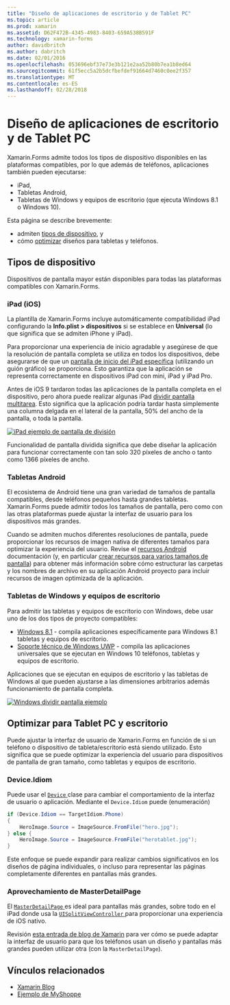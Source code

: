 ```yaml
---
title: "Diseño de aplicaciones de escritorio y de Tablet PC"
ms.topic: article
ms.prod: xamarin
ms.assetid: D62F472B-4345-4983-8403-659A538B591F
ms.technology: xamarin-forms
author: davidbritch
ms.author: dabritch
ms.date: 02/01/2016
ms.openlocfilehash: 053696ebf37e73e3b121e2aa52b80b7ea1b8ed64
ms.sourcegitcommit: 61f5ecc5a2b5dcfbefdef91664d7460c0ee2f357
ms.translationtype: MT
ms.contentlocale: es-ES
ms.lasthandoff: 02/28/2018
---
```

# <a name="layout-for-tablet-and-desktop-apps"></a>Diseño de aplicaciones de escritorio y de Tablet PC

Xamarin.Forms admite todos los tipos de dispositivo disponibles en las plataformas compatibles, por lo que además de teléfonos, aplicaciones también pueden ejecutarse:

* iPad,
* Tabletas Android,
* Tabletas de Windows y equipos de escritorio (que ejecuta Windows 8.1 o Windows 10).

Esta página se describe brevemente:

* admiten [tipos de dispositivo](#Device_Types), y
* cómo [optimizar](#optimize) diseños para tabletas y teléfonos.

<a name="Device_Types" />

## <a name="device-types"></a>Tipos de dispositivo

Dispositivos de pantalla mayor están disponibles para todas las plataformas compatibles con Xamarin.Forms.

### <a name="ipads-ios"></a>iPad (iOS)

La plantilla de Xamarin.Forms incluye automáticamente compatibilidad iPad configurando la **Info.plist > dispositivos** si se establece en **Universal** (lo que significa que se admiten iPhone y iPad).

Para proporcionar una experiencia de inicio agradable y asegúrese de que la resolución de pantalla completa se utiliza en todos los dispositivos, debe asegurarse de que un [pantalla de inicio del iPad específica](~/ios/app-fundamentals/images-icons/launch-screens.md) (utilizando un guión gráfico) se proporciona. Esto garantiza que la aplicación se representa correctamente en dispositivos iPad con mini, iPad y iPad Pro.

Antes de iOS 9 tardaron todas las aplicaciones de la pantalla completa en el dispositivo, pero ahora puede realizar algunas iPad [dividir pantalla multitarea](~/ios/platform/multitasking.md).
Esto significa que la aplicación podría tardar hasta simplemente una columna delgada en el lateral de la pantalla, 50% del ancho de la pantalla, o toda la pantalla.

[ ![](tablet-images/ipad-sml.png "iPad ejemplo de pantalla de división")](tablet-images/ipad.png "iPad ejemplo de pantalla de división")

Funcionalidad de pantalla dividida significa que debe diseñar la aplicación para funcionar correctamente con tan solo 320 píxeles de ancho o tanto como 1366 píxeles de ancho.

### <a name="android-tablets"></a>Tabletas Android

El ecosistema de Android tiene una gran variedad de tamaños de pantalla compatibles, desde teléfonos pequeños hasta grandes tabletas. Xamarin.Forms puede admitir todos los tamaños de pantalla, pero como con las otras plataformas puede ajustar la interfaz de usuario para los dispositivos más grandes.

Cuando se admiten muchos diferentes resoluciones de pantalla, puede proporcionar los recursos de imagen nativa de diferentes tamaños para optimizar la experiencia del usuario.
Revise el [recursos Android](~/android/app-fundamentals/resources-in-android/index.md) documentación (y, en particular [crear recursos para varios tamaños de pantalla](~/android/app-fundamentals/resources-in-android/resources-for-varying-screens.md)) para obtener más información sobre cómo estructurar las carpetas y los nombres de archivo en su aplicación Android proyecto para incluir recursos de imagen optimizada de la aplicación.

### <a name="windows-tablets-and-desktops"></a>Tabletas de Windows y equipos de escritorio

Para admitir las tabletas y equipos de escritorio con Windows, debe usar uno de los dos tipos de proyecto compatibles:

* [Windows 8.1](~/xamarin-forms/platform/windows/installation/tablet.md) -
  compila aplicaciones específicamente para Windows 8.1 tabletas y equipos de escritorio.
* [Soporte técnico de Windows UWP](~/xamarin-forms/platform/windows/installation/universal.md) -
  compila las aplicaciones universales que se ejecutan en Windows 10 teléfonos, tabletas y equipos de escritorio.

Aplicaciones que se ejecutan en equipos de escritorio y las tabletas de Windows al que pueden ajustarse a las dimensiones arbitrarios además funcionamiento de pantalla completa.

[ ![](tablet-images/splitscreen-sml.png "Windows dividir pantalla ejemplo")](tablet-images/splitscreen.png "Windows dividir ejemplo de pantalla")


<a name="optimize" />

## <a name="optimizing-for-tablet-and-desktop"></a>Optimizar para Tablet PC y escritorio

Puede ajustar la interfaz de usuario de Xamarin.Forms en función de si un teléfono o dispositivo de tableta/escritorio está siendo utilizado. Esto significa que se puede optimizar la experiencia del usuario para dispositivos de pantalla de gran tamaño, como tabletas y equipos de escritorio.


### <a name="deviceidiom"></a>Device.Idiom

Puede usar el [ `Device` ](~/xamarin-forms/platform/device.md) clase para cambiar el comportamiento de la interfaz de usuario o aplicación. Mediante el `Device.Idiom` puede (enumeración)

```csharp
if (Device.Idiom == TargetIdiom.Phone)
{
    HeroImage.Source = ImageSource.FromFile("hero.jpg");
} else {
    HeroImage.Source = ImageSource.FromFile("herotablet.jpg");
}
```

Este enfoque se puede expandir para realizar cambios significativos en los diseños de página individuales, o incluso para representar las páginas completamente diferentes en pantallas más grandes.

### <a name="leveraging-masterdetailpage"></a>Aprovechamiento de MasterDetailPage

El [ `MasterDetailPage` ](https://developer.xamarin.com/api/type/Xamarin.Forms.MasterDetailPage/) es ideal para pantallas más grandes, sobre todo en el iPad donde usa la [ `UISplitViewController` ](https://developer.xamarin.com/api/type/UIKit.UISplitViewController/) para proporcionar una experiencia de iOS nativo.

Revisión [esta entrada de blog de Xamarin](https://blog.xamarin.com/bringing-xamarin-forms-apps-to-tablets/) para ver cómo se puede adaptar la interfaz de usuario para que los teléfonos usan un diseño y pantallas más grandes pueden utilizar otra (con la `MasterDetailPage`).



## <a name="related-links"></a>Vínculos relacionados

- [Xamarin Blog](https://blog.xamarin.com/bringing-xamarin-forms-apps-to-tablets/)
- [Ejemplo de MyShoppe](https://github.com/jamesmontemagno/myshoppe)
